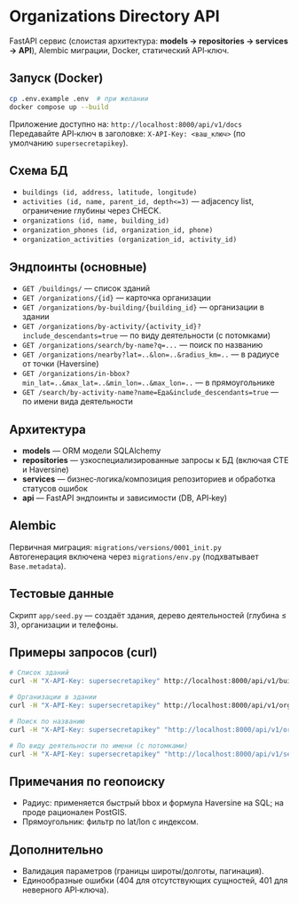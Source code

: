 # Organizations Directory API

FastAPI сервис (слоистая архитектура: **models → repositories → services → API**), Alembic миграции, Docker, статический API‑ключ.

## Запуск (Docker)

```bash
cp .env.example .env  # при желании
docker compose up --build
```

Приложение доступно на: `http://localhost:8000/api/v1/docs`  
Передавайте API‑ключ в заголовке: `X-API-Key: <ваш_ключ>` (по умолчанию `supersecretapikey`).

## Схема БД

- `buildings (id, address, latitude, longitude)`
- `activities (id, name, parent_id, depth<=3)` — adjacency list, ограничение глубины через CHECK.
- `organizations (id, name, building_id)`
- `organization_phones (id, organization_id, phone)`
- `organization_activities (organization_id, activity_id)`

## Эндпоинты (основные)

- `GET /buildings/` — список зданий
- `GET /organizations/{id}` — карточка организации
- `GET /organizations/by-building/{building_id}` — организации в здании
- `GET /organizations/by-activity/{activity_id}?include_descendants=true` — по виду деятельности (с потомками)
- `GET /organizations/search/by-name?q=...` — поиск по названию
- `GET /organizations/nearby?lat=..&lon=..&radius_km=..` — в радиусе от точки (Haversine)
- `GET /organizations/in-bbox?min_lat=..&max_lat=..&min_lon=..&max_lon=..` — в прямоугольнике
- `GET /search/by-activity-name?name=Еда&include_descendants=true` — по имени вида деятельности

## Архитектура

- **models** — ORM модели SQLAlchemy
- **repositories** — узкоспециализированные запросы к БД (включая CTE и Haversine)
- **services** — бизнес‑логика/композиция репозиториев и обработка статусов ошибок
- **api** — FastAPI эндпоинты и зависимости (DB, API‑key)

## Alembic

Первичная миграция: `migrations/versions/0001_init.py`  
Автогенерация включена через `migrations/env.py` (подхватывает `Base.metadata`).

## Тестовые данные

Скрипт `app/seed.py` — создаёт здания, дерево деятельностей (глубина ≤ 3), организации и телефоны.

## Примеры запросов (curl)

```bash
# Список зданий
curl -H "X-API-Key: supersecretapikey" http://localhost:8000/api/v1/buildings/

# Организации в здании
curl -H "X-API-Key: supersecretapikey" http://localhost:8000/api/v1/organizations/by-building/1

# Поиск по названию
curl -H "X-API-Key: supersecretapikey" "http://localhost:8000/api/v1/organizations/search/by-name?q=Молоч"

# По виду деятельности по имени (с потомками)
curl -H "X-API-Key: supersecretapikey" "http://localhost:8000/api/v1/search/by-activity-name?name=Еда"
```

## Примечания по геопоиску

- Радиус: применяется быстрый bbox и формула Haversine на SQL; на проде рационален PostGIS.
- Прямоугольник: фильтр по lat/lon с индексом.

## Дополнительно

- Валидация параметров (границы широты/долготы, пагинация).
- Единообразные ошибки (404 для отсутствующих сущностей, 401 для неверного API‑ключа).
